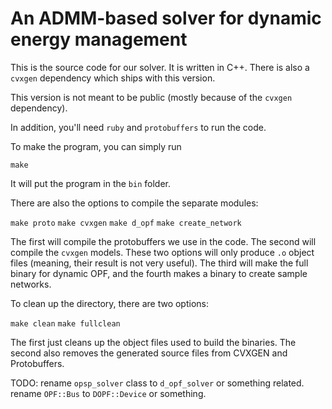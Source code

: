 An ADMM-based solver for dynamic energy management
==================================================

This is the source code for our solver. It is written in C++. There is also a 
`cvxgen` dependency which ships with this version.

This version is not meant to be public (mostly because of the `cvxgen`
dependency).

In addition, you'll need `ruby` and `protobuffers` to run the code.

To make the program, you can simply run

`make`

It will put the program in the `bin` folder.

There are also the options to compile the separate modules:

`make proto`
`make cvxgen`
`make d_opf`
`make create_network`

The first will compile the protobuffers we use in the code. The second will 
compile the `cvxgen` models. These two options will only produce `.o`
object files (meaning, their result is not very useful). The third 
will make the full binary for dynamic OPF, and the fourth makes a binary
to create sample networks.

To clean up the directory, there are two options:

`make clean`
`make fullclean`

The first just cleans up the object files used to build the binaries. The 
second also removes the generated source files from CVXGEN and Protobuffers.

TODO:
rename `opsp_solver` class to `d_opf_solver` or something related.
rename `OPF::Bus` to `DOPF::Device` or something.
